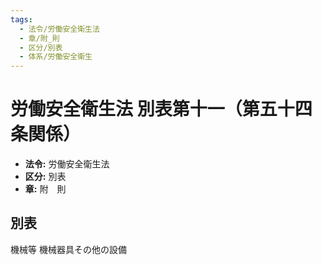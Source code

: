 ```yaml
---
tags:
  - 法令/労働安全衛生法
  - 章/附_則
  - 区分/別表
  - 体系/労働安全衛生
---
```

# 労働安全衛生法 別表第十一（第五十四条関係）

- **法令:** 労働安全衛生法
- **区分:** 別表
- **章:** 附　則

## 別表
機械等	機械器具その他の設備

